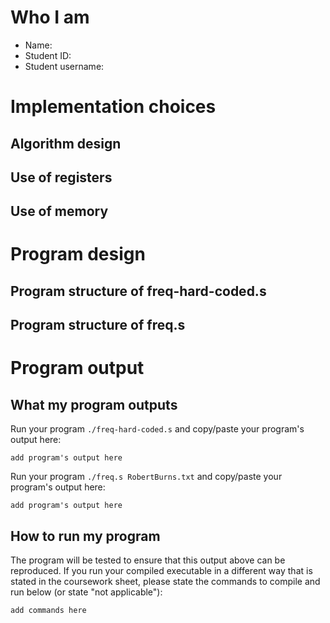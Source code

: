 # Who I am

- Name: 
- Student ID: 
- Student username: 

# Implementation choices

## Algorithm design

## Use of registers

## Use of memory

# Program design

## Program structure of freq-hard-coded.s

## Program structure of freq.s

# Program output

## What my program outputs

Run your program `./freq-hard-coded.s` and copy/paste your program's
output here:

```
add program's output here
```

Run your program `./freq.s RobertBurns.txt` and copy/paste your
program's output here:

```
add program's output here
```

## How to run my program

The program will be tested to ensure that this output above can be
reproduced. If  you run your compiled executable in a different way
that is stated in the coursework sheet, please state the commands to
compile and run below (or state "not applicable"):

```
add commands here
```
